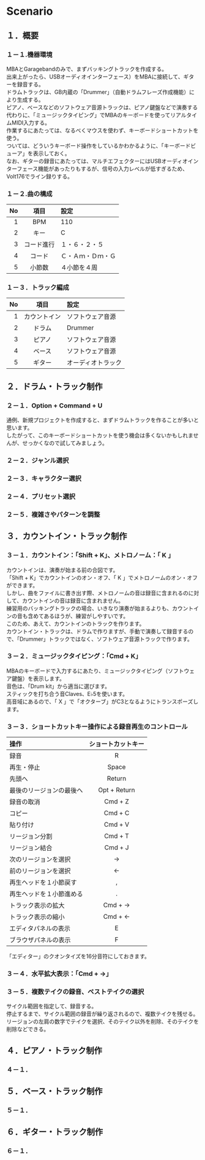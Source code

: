 # Scenario
## １．概要
### １－１.機器環境
MBAとGaragebandのみで、まずバッキングトラックを作成する。  
出来上がったら、USBオーディオインターフェース）をMBAに接続して、ギターを録音する。  
ドラムトラックは、GB内蔵の「Drummer」（自動ドラムフレーズ作成機能）により生成する。  
ピアノ、ベースなどのソフトウェア音源トラックは、ピアノ鍵盤などで演奏する代わりに、「ミュージックタイピング」でMBAのキーボードを使ってリアルタイムMIDI入力する。  
作業するにあたっては、なるべくマウスを使わず、キーボードショートカットを使う。  
ついては、どういうキーボード操作をしているかわかるように、「キーボードビューア」を表示しておく。  
なお、ギターの録音にあたっては、マルチエフェクターにはUSBオーディオインターフェース機能があったりもするが、信号の入力レベルが低すぎるため、Volt176でライン録りする。  
  
### １－２.曲の構成
|No|項目|設定|
|--:|:--:|:--|
|1|BPM|110|
|2|キー|C|
|3|コード進行|１・６・２・５|
|4|コード|Ｃ・Ａｍ・Ｄｍ・Ｇ|
|5|小節数|４小節を４周|
  
### １－３．トラック編成
|No|項目|設定|
|--:|:--:|:--|
|1|カウントイン|ソフトウェア音源|
|2|ドラム|Drummer|
|3|ピアノ|ソフトウェア音源|
|4|ベース|ソフトウェア音源|
|5|ギター|オーディオトラック|
  
## ２．ドラム・トラック制作
### ２－１．Option + Command + U
通例、新規プロジェクトを作成すると、まずドラムトラックを作ることが多いと思います。  
したがって、このキーボードショートカットを使う機会は多くないかもしれませんが、せっかくなので試してみましょう。  
### ２－２．ジャンル選択
### ２－３．キャラクター選択
### ２－４．プリセット選択
### ２－５．複雑さやパターンを調整
## ３．カウントイン・トラック制作
### ３－１．カウントイン：「Shift + K」、メトロノーム：「 K 」
カウントインは、演奏が始まる前の合図です。  
「Shift + K」でカウントインのオン・オフ、「 K 」でメトロノームのオン・オフができます。  
しかし、曲をファイルに書き出す際、メトロノームの音は録音に含まれるのに対して、カウントインの音は録音に含まれません。  
練習用のバッキングトラックの場合、いきなり演奏が始まるよりも、カウントインの音も含めてあるほうが、練習がしやすいです。  
このため、あえて、カウントインのトラックを作ります。  
カウントイン・トラックは、ドラムで作りますが、手動で演奏して録音するので、「Drummer」トラックではなく、ソフトウェア音源トラックで作ります。  
### ３－２．ミュージックタイピング：「Cmd + K」
MBAのキーボードで入力するにあたり、ミュージックタイピング（ソフトウェア鍵盤）を表示します。  
音色は、「Drum kit」から適当に選びます。  
スティックを打ち合う音Claves、E♭5を使います。  
高音域にあるので、「 X 」で「オクターブ」がC3となるようにトランスポーズします。
  
### ３－３．ショートカットキー操作による録音再生のコントロール
|操作|ショートカットキー|
|:--|:--:|
|録音|R|
|再生・停止|Space|
|先頭へ|Return|
|最後のリージョンの最後へ|Opt + Return|
|録音の取消|Cmd + Z|
|コピー|Cmd + C|
|貼り付け|Cmd + V|
|リージョン分割|Cmd + T|
|リージョン結合|Cmd + J|
|次のリージョンを選択|→|
|前のリージョンを選択|←|
|再生ヘッドを１小節戻す|,|
|再生ヘッドを１小節進める|.|  
|トラック表示の拡大|Cmd + →|
|トラック表示の縮小|Cmd + ←|
|エディタパネルの表示|E|
|ブラウザパネルの表示|F|
  
「エディター」のクオンタイズを16分音符にしておきます。  
### ３－４．水平拡大表示：「Cmd + →」
### ３－５．複数テイクの録音、ベストテイクの選択
サイクル範囲を指定して、録音する。  
停止するまで、サイクル範囲の録音が繰り返されるので、複数テイクを残せる。  
リージョンの左肩の数字でテイクを選択、そのテイク以外を削除、そのテイクを削除などできる。
## ４．ピアノ・トラック制作
### ４－１．

## ５．ベース・トラック制作
### ５－１．

## ６．ギター・トラック制作
### ６－１．
